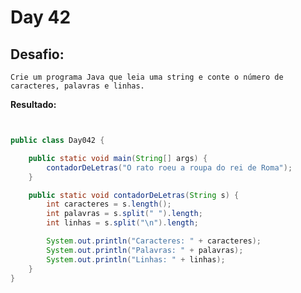 # Day 42

## Desafio:

	Crie um programa Java que leia uma string e conte o número de caracteres, palavras e linhas.

**Resultado:**

```java


public class Day042 {

    public static void main(String[] args) {
        contadorDeLetras("O rato roeu a roupa do rei de Roma");
    }

    public static void contadorDeLetras(String s) {
        int caracteres = s.length();
        int palavras = s.split(" ").length;
        int linhas = s.split("\n").length;

        System.out.println("Caracteres: " + caracteres);
        System.out.println("Palavras: " + palavras);
        System.out.println("Linhas: " + linhas);
    }
}


